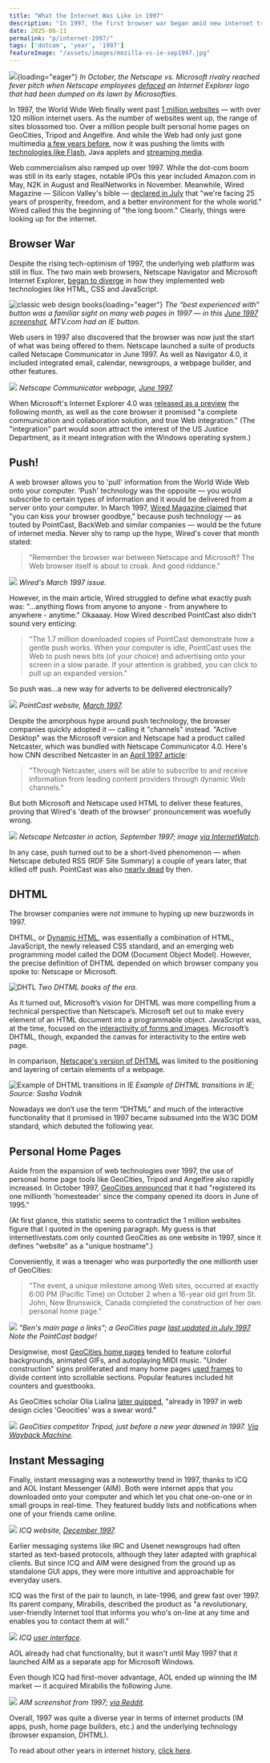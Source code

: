 ```yaml
---
title: "What the Internet Was Like in 1997"
description: "In 1997, the first browser war began amid new internet trends like 'push' and DHTML. Meanwhile, instant messaging apps like ICQ and AIM became popular and GeoCities achieved 1 million users."
date: 2025-06-11
permalink: "p/internet-1997/"
tags: ['dotcom', 'year', '1997']
featureImage: "/assets/images/mozilla-vs-ie-sep1997.jpg"
---
```


![](/assets/images/mozilla-vs-ie-sep1997.jpg){loading="eager"}
*In October, the Netscape vs. Microsoft rivalry reached fever pitch when Netscape employees [defaced](https://home.snafu.de/tilman/mozilla/stomps.html) an Internet Explorer logo that had been dumped on its lawn by Microsofties.*

In 1997, the World Wide Web finally went past [1 million websites](https://www.internetlivestats.com/total-number-of-websites/) — with over 120 million internet users. As the number of websites went up, the range of sites blossomed too. Over a million people built personal home pages on GeoCities, Tripod and Angelfire. And while the Web had only just gone multimedia [a few years before](/p/internet-1994/), now it was pushing the limits with [technologies like Flash](/p/web-design-1997/), Java applets and [streaming media](/p/video-streaming-1997/).

Web commercialism also ramped up over 1997. While the dot-com boom was still in its early stages, notable IPOs this year included Amazon.com in May, N2K in August and RealNetworks in November. Meanwhile, Wired Magazine — Silicon Valley's bible — [declared in July](https://www.wired.com/1997/07/longboom/) that "we're facing 25 years of prosperity, freedom, and a better environment for the whole world." Wired called this the beginning of "the long boom." Clearly, things were looking up for the internet.

## Browser War

Despite the rising tech-optimism of 1997, the underlying web platform was still in flux. The two main web browsers, Netscape Navigator and Microsoft Internet Explorer, [began to diverge](/p/browser-war-1990s/) in how they implemented web technologies like HTML, CSS and JavaScript.

![classic web design books](/assets/images/mtv-best-experienced-with-1997b.jpg){loading="eager"}
*The “best experienced with” button was a familiar sight on many web pages in 1997 — in this [June 1997 screenshot](https://web.archive.org/web/19970605005803/http://www.mtv.com/), MTV.com had an IE button.*

Web users in 1997 also discovered that the browser was now just the start of what was being offered to them. Netscape launched a suite of products called Netscape Communicator in June 1997. As well as Navigator 4.0, it included integrated email, calendar, newsgroups, a webpage builder, and other features.

![](/assets/images/netscape-communicator-june1997.jpg)
*Netscape Communicator webpage, [June 1997](https://web.archive.org/web/19970620040521/http://www18.netscape.com/flash1/comprod/products/communicator/index.html).*

When Microsoft's Internet Explorer 4.0 was [released as a preview](https://news.microsoft.com/source/1997/07/15/microsoft-delivers-the-web-the-way-you-want-it-with-preview-release-of-microsoft-internet-explorer-4-0/?utm_source=chatgpt.com) the following month, as well as the core browser it promised "a complete communication and collaboration solution, and true Web integration." (The "integration" part would soon attract the interest of the US Justice Department, as it meant integration with the Windows operating system.)

## Push!

A web browser allows you to 'pull' information from the World Wide Web onto your computer. 'Push' technology was the opposite — you would subscribe to certain types of information and it would be delivered from a server onto your computer. In March 1997, [Wired Magazine claimed](https://archive.org/details/eu_Wired-1997-03_OCR) that "you can kiss your browser goodbye," because push technology — as touted by PointCast, BackWeb and similar companies — would be the future of internet media. Never shy to ramp up the hype, Wired's cover that month stated:

> "Remember the browser war between Netscape and Microsoft? The Web browser itself is about to croak. And good riddance."

![](/assets/images/wired-push-cover-march1997.jpg)
*Wired's March 1997 issue.*

However, in the main article, Wired struggled to define what exactly push was: "...anything flows from anyone to anyone - from anywhere to anywhere - anytime." Okaaaay. How Wired described PointCast also didn't sound very enticing:

> "The 1.7 million downloaded copies of PointCast demonstrate how a gentle push works. When your computer is idle, PointCast uses the Web to push news bits (of your choice) and advertising onto your screen in a slow parade. If your attention is grabbed, you can click to pull up an expanded version."

So push was...a new way for adverts to be delivered electronically? 

![](/assets/images/pointcast-march1997.jpg)
*PointCast website, [March 1997](https://web.archive.org/web/19970401223917/pointcast.com/whatis.html).*

Despite the amorphous hype around push technology, the browser companies quickly adopted it — calling it "channels" instead. "Active Desktop" was the Microsoft version and Netscape had a product called Netcaster, which was bundled with Netscape Communicator 4.0. Here's how CNN described Netcaster in an [April 1997 article](https://money.cnn.com/1997/04/15/technology/netscape_netcaster/):

> "Through Netcaster, users will be able to subscribe to and receive information from leading content providers through dynamic Web channels."

But both Microsoft and Netscape used HTML to deliver these features, proving that Wired's 'death of the browser' pronouncement was woefully wrong.

![](/assets/images/netscape-netcaster-sep1997.gif)
*Netscape Netcaster in action, September 1997; image [via InternetWatch](https://internet.watch.impress.co.jp/www/article/970909/ncmpr1.htm).*

In any case, push turned out to be a short-lived phenomenon — when Netscape debuted RSS (RDF Site Summary) a couple of years later, that killed off push. PointCast was also [nearly dead](https://web.archive.org/web/19991110095145/http://www.businessweek.com/1999/99_17/b3626167.htm) by then.

## DHTML

The browser companies were not immune to hyping up new buzzwords in 1997.

DHTML, or [Dynamic HTML](/p/1997-the-year-of-dhtml/), was essentially a combination of HTML, JavaScript, the newly released CSS standard, and an emerging web programming model called the DOM (Document Object Model). However, the precise definition of DHTML depended on which browser company you spoke to: Netscape or Microsoft.

![DHTL](/assets/images/wdh/DHMTL_1997_feature.jpg)
*Two DHTML books of the era.*

As it turned out, Microsoft’s vision for DHTML was more compelling from a technical perspective than Netscape’s. Microsoft set out to make every element of an HTML document into a programmable object. JavaScript was, at the time, focused on the [interactivity of forms and images](https://cybercultural.com/p/1997-javascript-apps-dynamic-web/). Microsoft’s DHTML, though, expanded the canvas for interactivity to the entire web page. 

In comparison, [Netscape's version of DHTML](/p/1997-javascript-apps-dynamic-web/) was limited to the positioning and layering of certain elements of a webpage.

![Example of DHTML transitions in IE](/assets/images/wdh/dhtml97_ex2-1024x539.jpg)
*Example of DHTML transitions in IE; Source: Sasha Vodnik*

Nowadays we don’t use the term “DHTML” and much of the interactive functionality that it promised in 1997 became subsumed into the W3C DOM standard, which debuted the following year.

## Personal Home Pages

Aside from the expansion of web technologies over 1997, the use of personal home page tools like GeoCities, Tripod and Angelfire also rapidly increased. In October 1997, [GeoCities announced](https://web.archive.org/web/19980124000001/http://www.geocities.com/main/press/pr120697.html) that it had "registered its one millionth 'homesteader' since the company opened its doors in June of 1995." 

(At first glance, this statistic seems to contradict the 1 million websites figure that I quoted in the opening paragraph. My guess is that internetlivestats.com only counted GeoCities as one website in 1997, since it defines "website" as a "unique hostname".)

Conveniently, it was a teenager who was purportedly the one millionth user of GeoCities:

> "The event, a unique milestone among Web sites, occurred at exactly 6:00 PM (Pacific Time) on October 2 when a 16-year old girl from St. John, New Brunswick, Canada completed the construction of her own personal home page."

![](/assets/images/bens-geocities-page-1997.jpg)
*"Ben's main page o links"; a GeoCities page [last updated in July 1997](https://geocities.restorativland.org/SiliconValley/5449/). Note the PointCast badge!*

Designwise, most [GeoCities home pages](/p/geocities-1995/) tended to feature colorful backgrounds, animated GIFs, and autoplaying MIDI music. "Under construction" signs proliferated and many home pages [used frames](/p/1996-javascript-annoyances-and-meeting-the-dom/) to divide content into scrollable sections. Popular features included hit counters and guestbooks.

As GeoCities scholar Olia Lialina [later quipped](https://blog.geocities.institute/archives/6418), "already in 1997 in web design cicles 'Geocities' was a swear word."

![](/assets/images/tripod-dec1996.jpg)
*GeoCities competitor Tripod, just before a new year dawned in 1997. [Via Wayback Machine](http://web.archive.org/web/19961221095952/http://www.tripod.com/).*

## Instant Messaging

Finally, instant messaging was a noteworthy trend in 1997, thanks to ICQ and AOL Instant Messenger (AIM). Both were internet apps that you downloaded onto your computer and which let you chat one-on-one or in small groups in real-time. They featured buddy lists and notifications when one of your friends came online.

![](/assets/images/icq-homepage-dec1997.jpg)
*ICQ website, [December 1997](https://web.archive.org/web/19971210072826/https://icq.com/).*

Earlier messaging systems like IRC and Usenet newsgroups had often started as text-based protocols, although they later adapted with graphical clients. But since ICQ and AIM were designed from the ground up as standalone GUI apps, they were more intuitive and approachable for everyday users.

ICQ was the first of the pair to launch, in late-1996, and grew fast over 1997. Its parent company, Mirabilis, described the product as "a revolutionary, user-friendly Internet tool that informs you who's on-line at any time and enables you to contact them at will."

![](/assets/images/icq-user-interface.jpg)
*ICQ [user interface](https://web.archive.org/web/19980212181102/http://www.icq.com/icqtour/fulltour.html).*

AOL already had chat functionality, but it wasn't until May 1997 that it launched AIM as a separate app for Microsoft Windows. 

Even though ICQ had first-mover advantage, AOL ended up winning the IM market — it acquired Mirabilis the following June.

![](/assets/images/aim-1997.jpg)
*AIM screenshot from 1997; [via Reddit](https://www.reddit.com/r/90s_kid/comments/ynvh9i/aim_aol_instant_messenger_1997_do_you_remember/).*

Overall, 1997 was quite a diverse year in terms of internet products (IM apps, push, home page builders, etc.) and the underlying technology (browser expansion, DHTML). 

To read about other years in internet history, [click here](/year/).


